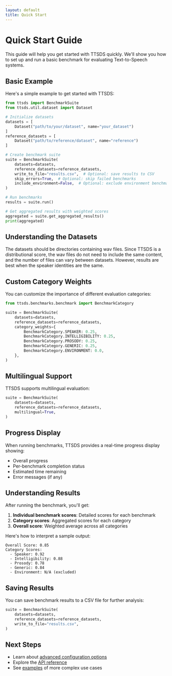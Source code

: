 ```yaml
---
layout: default
title: Quick Start
---
```


# Quick Start Guide

This guide will help you get started with TTSDS quickly. We'll show you how to set up and run a basic benchmark for evaluating Text-to-Speech systems.

## Basic Example

Here's a simple example to get started with TTSDS:

```python
from ttsds import BenchmarkSuite
from ttsds.util.dataset import Dataset

# Initialize datasets
datasets = [
    Dataset("path/to/your/dataset", name="your_dataset")
]
reference_datasets = [
    Dataset("path/to/reference/dataset", name="reference")
]

# Create benchmark suite
suite = BenchmarkSuite(
    datasets=datasets,
    reference_datasets=reference_datasets,
    write_to_file="results.csv",  # Optional: save results to CSV
    skip_errors=True,  # Optional: skip failed benchmarks
    include_environment=False,  # Optional: exclude environment benchmarks
)

# Run benchmarks
results = suite.run()

# Get aggregated results with weighted scores
aggregated = suite.get_aggregated_results()
print(aggregated)
```

## Understanding the Datasets

The datasets should be directories containing wav files. Since TTSDS is a distributional score, the wav files do not need to include the same content, and the number of files can vary between datasets. However, results are best when the speaker identities are the same.

## Custom Category Weights

You can customize the importance of different evaluation categories:

```python
from ttsds.benchmarks.benchmark import BenchmarkCategory

suite = BenchmarkSuite(
    datasets=datasets,
    reference_datasets=reference_datasets,
    category_weights={
        BenchmarkCategory.SPEAKER: 0.25,
        BenchmarkCategory.INTELLIGIBILITY: 0.25,
        BenchmarkCategory.PROSODY: 0.25,
        BenchmarkCategory.GENERIC: 0.25,
        BenchmarkCategory.ENVIRONMENT: 0.0,
    },
)
```

## Multilingual Support

TTSDS supports multilingual evaluation:

```python
suite = BenchmarkSuite(
    datasets=datasets,
    reference_datasets=reference_datasets,
    multilingual=True,
)
```

## Progress Display

When running benchmarks, TTSDS provides a real-time progress display showing:
- Overall progress
- Per-benchmark completion status
- Estimated time remaining
- Error messages (if any)

## Understanding Results

After running the benchmark, you'll get:

1. **Individual benchmark scores**: Detailed scores for each benchmark
2. **Category scores**: Aggregated scores for each category
3. **Overall score**: Weighted average across all categories

Here's how to interpret a sample output:

```
Overall Score: 0.85
Category Scores:
  - Speaker: 0.92
  - Intelligibility: 0.88
  - Prosody: 0.78
  - Generic: 0.84
  - Environment: N/A (excluded)
```

## Saving Results

You can save benchmark results to a CSV file for further analysis:

```python
suite = BenchmarkSuite(
    datasets=datasets,
    reference_datasets=reference_datasets,
    write_to_file="results.csv",
)
```

## Next Steps

- Learn about [advanced configuration options](configuration.md)
- Explore the [API reference](../reference/benchmarks.md)
- See [examples](advanced.md) of more complex use cases 